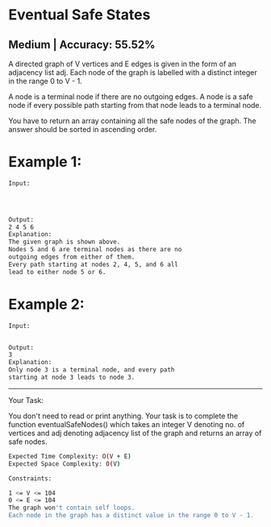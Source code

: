 # Eventual Safe States

## Medium  |  Accuracy: 55.52%

<p>A directed graph of V vertices and E edges is given in the form of an adjacency list adj. Each node of the graph is labelled with a distinct integer in the range 0 to V - 1.</p>
<p>A node is a terminal node if there are no outgoing edges. A node is a safe node if every possible path starting from that node leads to a terminal node.</p>
<p>You have to return an array containing all the safe nodes of the graph. The answer should be sorted in ascending order.</p>


# Example 1:

```bash
Input:
       



Output:
2 4 5 6
Explanation:
The given graph is shown above.
Nodes 5 and 6 are terminal nodes as there are no 
outgoing edges from either of them. 
Every path starting at nodes 2, 4, 5, and 6 all 
lead to either node 5 or 6.
```

# Example 2:

```bash
Input:


Output:
3
Explanation:
Only node 3 is a terminal node, and every path 
starting at node 3 leads to node 3.
```

<hr>

<span>Your Task:</span>
<p>You don't need to read or print anything. Your task is to complete the function eventualSafeNodes() which takes an integer V denoting no. of vertices and adj denoting adjacency list of the graph and returns an array of safe nodes.</p>


```bash
Expected Time Complexity: O(V + E)
Expected Space Complexity: O(V)

Constraints:

1 <= V <= 104
0 <= E <= 104
The graph won't contain self loops.
Each node in the graph has a distinct value in the range 0 to V - 1.
```


